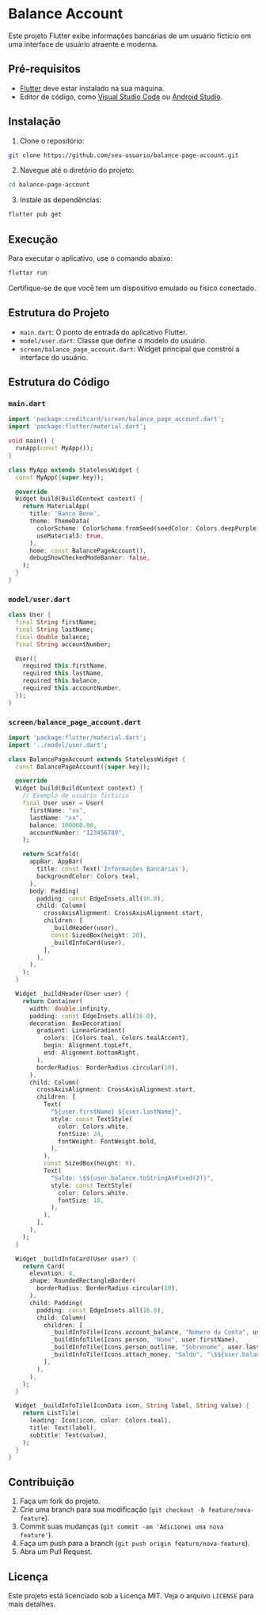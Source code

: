 
# Balance Account

Este projeto Flutter exibe informações bancárias de um usuário fictício em uma interface de usuário atraente e moderna.

## Pré-requisitos

- [Flutter](https://flutter.dev/docs/get-started/install) deve estar instalado na sua máquina.
- Editor de código, como [Visual Studio Code](https://code.visualstudio.com/) ou [Android Studio](https://developer.android.com/studio).

## Instalação

1. Clone o repositório:

```bash
git clone https://github.com/seu-usuario/balance-page-account.git
```

2. Navegue até o diretório do projeto:

```bash
cd balance-page-account
```

3. Instale as dependências:

```bash
flutter pub get
```

## Execução

Para executar o aplicativo, use o comando abaixo:

```bash
flutter run
```

Certifique-se de que você tem um dispositivo emulado ou físico conectado.

## Estrutura do Projeto

- `main.dart`: O ponto de entrada do aplicativo Flutter.
- `model/user.dart`: Classe que define o modelo do usuário.
- `screen/balance_page_account.dart`: Widget principal que constrói a interface do usuário.

## Estrutura do Código

### `main.dart`

```dart
import 'package:creditcard/screen/balance_page_account.dart';
import 'package:flutter/material.dart';

void main() {
  runApp(const MyApp());
}

class MyApp extends StatelessWidget {
  const MyApp({super.key});

  @override
  Widget build(BuildContext context) {
    return MaterialApp(
      title: 'Banco Bene',
      theme: ThemeData(
        colorScheme: ColorScheme.fromSeed(seedColor: Colors.deepPurple),
        useMaterial3: true,
      ),
      home: const BalancePageAccount(),
      debugShowCheckedModeBanner: false,
    );
  }
}
```

### `model/user.dart`

```dart
class User {
  final String firstName;
  final String lastName;
  final double balance;
  final String accountNumber;

  User({
    required this.firstName,
    required this.lastName,
    required this.balance,
    required this.accountNumber,
  });
}
```

### `screen/balance_page_account.dart`

```dart
import 'package:flutter/material.dart';
import '../model/user.dart';

class BalancePageAccount extends StatelessWidget {
  const BalancePageAccount({super.key});

  @override
  Widget build(BuildContext context) {
    // Exemplo de usuário fictício
    final User user = User(
      firstName: "xx",
      lastName: "xx",
      balance: 100000.00,
      accountNumber: "123456789",
    );

    return Scaffold(
      appBar: AppBar(
        title: const Text('Informações Bancárias'),
        backgroundColor: Colors.teal,
      ),
      body: Padding(
        padding: const EdgeInsets.all(16.0),
        child: Column(
          crossAxisAlignment: CrossAxisAlignment.start,
          children: [
            _buildHeader(user),
            const SizedBox(height: 20),
            _buildInfoCard(user),
          ],
        ),
      ),
    );
  }

  Widget _buildHeader(User user) {
    return Container(
      width: double.infinity,
      padding: const EdgeInsets.all(16.0),
      decoration: BoxDecoration(
        gradient: LinearGradient(
          colors: [Colors.teal, Colors.tealAccent],
          begin: Alignment.topLeft,
          end: Alignment.bottomRight,
        ),
        borderRadius: BorderRadius.circular(10),
      ),
      child: Column(
        crossAxisAlignment: CrossAxisAlignment.start,
        children: [
          Text(
            "${user.firstName} ${user.lastName}",
            style: const TextStyle(
              color: Colors.white,
              fontSize: 24,
              fontWeight: FontWeight.bold,
            ),
          ),
          const SizedBox(height: 8),
          Text(
            "Saldo: \$${user.balance.toStringAsFixed(2)}",
            style: const TextStyle(
              color: Colors.white,
              fontSize: 18,
            ),
          ),
        ],
      ),
    );
  }

  Widget _buildInfoCard(User user) {
    return Card(
      elevation: 4,
      shape: RoundedRectangleBorder(
        borderRadius: BorderRadius.circular(10),
      ),
      child: Padding(
        padding: const EdgeInsets.all(16.0),
        child: Column(
          children: [
            _buildInfoTile(Icons.account_balance, "Número da Conta", user.accountNumber),
            _buildInfoTile(Icons.person, "Nome", user.firstName),
            _buildInfoTile(Icons.person_outline, "Sobrenome", user.lastName),
            _buildInfoTile(Icons.attach_money, "Saldo", "\$${user.balance.toStringAsFixed(2)}"),
          ],
        ),
      ),
    );
  }

  Widget _buildInfoTile(IconData icon, String label, String value) {
    return ListTile(
      leading: Icon(icon, color: Colors.teal),
      title: Text(label),
      subtitle: Text(value),
    );
  }
}
```

## Contribuição

1. Faça um fork do projeto.
2. Crie uma branch para sua modificação (`git checkout -b feature/nova-feature`).
3. Commit suas mudanças (`git commit -am 'Adicionei uma nova feature'`).
4. Faça um push para a branch (`git push origin feature/nova-feature`).
5. Abra um Pull Request.

## Licença

Este projeto está licenciado sob a Licença MIT. Veja o arquivo `LICENSE` para mais detalhes.

